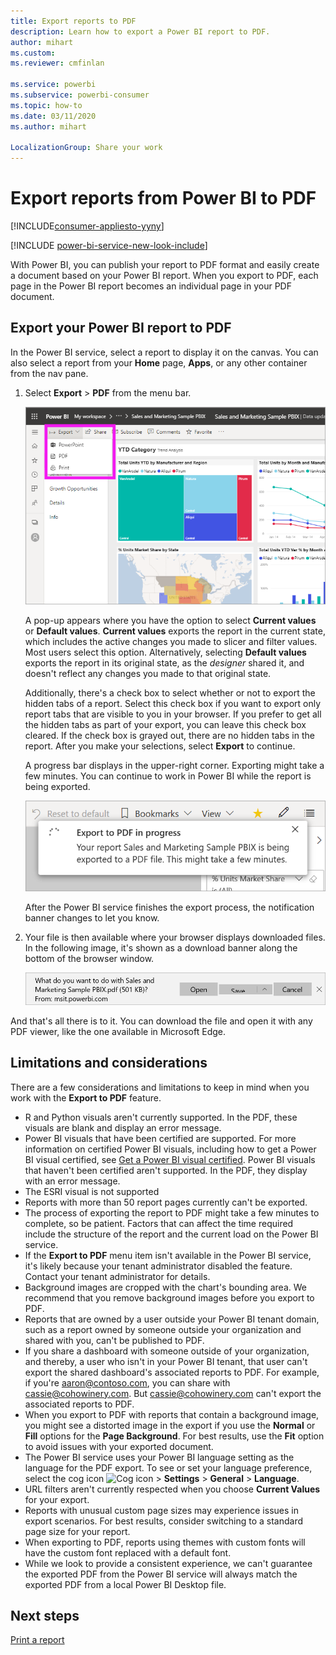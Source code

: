 ```yaml
---
title: Export reports to PDF
description: Learn how to export a Power BI report to PDF.
author: mihart
ms.custom:  
ms.reviewer: cmfinlan

ms.service: powerbi
ms.subservice: powerbi-consumer
ms.topic: how-to
ms.date: 03/11/2020
ms.author: mihart

LocalizationGroup: Share your work
---
```

# Export reports from Power BI to PDF

[!INCLUDE[consumer-appliesto-yyny](../includes/consumer-appliesto-yyny.md)]

[!INCLUDE [power-bi-service-new-look-include](../includes/power-bi-service-new-look-include.md)]

With Power BI, you can publish your report to PDF format and easily create a document based on your Power BI report. When you export to PDF, each page in the Power BI report becomes an individual page in your PDF document.

## Export your Power BI report to PDF
In the Power BI service, select a report to display it on the canvas. You can also select a report from your **Home** page, **Apps**, or any other container from the nav pane.

1. Select **Export** > **PDF** from the menu bar.

    ![Select Export from the menu bar](media/end-user-pdf/power-bi-export.png)

    A pop-up appears where you have the option to select **Current values** or **Default values**. **Current values** exports the report in the current state, which includes the active changes you made to slicer and filter values. Most users select this option. Alternatively, selecting **Default values** exports the report in its original state, as the *designer* shared it, and doesn't reflect any changes you made to that original state.
    
    Additionally, there's a check box to select whether or not to export the hidden tabs of a report. Select this check box if you want to export only report tabs that are visible to you in your browser. If you prefer to get all the hidden tabs as part of your export, you can leave this check box cleared. If the check box is grayed out, there are no hidden tabs in the report. After you make your selections, select **Export** to continue.
    
    A progress bar displays in the upper-right corner. Exporting might take a few minutes. You can continue to work in Power BI while the report is being exported.

    ![Export progress message](media/end-user-pdf/power-bi-export-progress.png)

    After the Power BI service finishes the export process, the notification banner changes to let you know.

2. Your file is then available where your browser displays downloaded files. In the following image, it's shown as a download banner along the bottom of the browser window.

    ![Downloaded file location](media/end-user-pdf/power-bi-export-done.png)

And that's all there is to it. You can download the file and open it with any PDF viewer, like the one available in Microsoft Edge.


## Limitations and considerations
There are a few considerations and limitations to keep in mind when you work with the **Export to PDF** feature.

* R and Python visuals aren't currently supported. In the PDF, these visuals are blank and display an error message. 
* Power BI visuals that have been certified are supported. For more information on certified Power BI visuals, including how to get a Power BI visual certified, see [Get a Power BI visual certified](../developer/visuals/power-bi-custom-visuals-certified.md). Power BI visuals that haven't been certified aren't supported. In the PDF, they display with an error message.
* The ESRI visual is not supported
* Reports with more than 50 report pages currently can't be exported.
* The process of exporting the report to PDF might take a few minutes to complete, so be patient. Factors that can affect the time required include the structure of the report and the current load on the Power BI service.
* If the **Export to PDF** menu item isn't available in the Power BI service, it's likely because your tenant administrator disabled the feature. Contact your tenant administrator for details.
* Background images are cropped with the chart's bounding area. We recommend that you remove background images before you export to PDF.
* Reports that are owned by a user outside your Power BI tenant domain, such as a report owned by someone outside your organization and shared with you, can't be published to PDF.
* If you share a dashboard with someone outside of your organization, and thereby, a user who isn't in your Power BI tenant, that user can't export the shared dashboard's associated reports to PDF. For example, if you're aaron@contoso.com, you can share with cassie@cohowinery.com. But cassie@cohowinery.com can't export the associated reports to PDF.
* When you export to PDF with reports that contain a background image, you might see a distorted image in the export if you use the **Normal** or **Fill** options for the **Page Background**. For best results, use the **Fit** option to avoid issues with your exported document.
* The Power BI service uses your Power BI language setting as the language for the PDF export. To see or set your language preference, select the cog icon ![Cog icon](media/end-user-powerpoint/power-bi-settings-icon.png) > **Settings** > **General** > **Language**.
* URL filters aren't currently respected when you choose **Current Values** for your export.
* Reports with unusual custom page sizes may experience issues in export scenarios. For best results, consider switching to a standard page size for your report.
* When exporting to PDF, reports using themes with custom fonts will have the custom font replaced with a default font.
* While we look to provide a consistent experience, we can't guarantee the exported PDF from the Power BI service will always match the exported PDF from a local Power BI Desktop file.

## Next steps
[Print a report](end-user-print.md)
